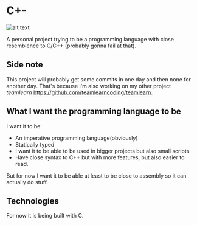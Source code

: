 # C+-

  ![alt text](https://github.com/koreaneggroll/C-plus-minus/blob/main/logo.jpeg?raw=true)

A personal project trying to be a programming language with close resemblence to C/C++ (probably gonna fail at that).

## Side note
 This project will probably get some commits in one day and then none for another day. That's because i'm also working on my other project *teamlearn* https://github.com/teamlearncoding/teamlearn.

## What I want the programming language to  be
 I want it to be:

 * An imperative programming language(obviously)
 * Statically typed
 * I want it to be able to be used in bigger projects but also small scripts
 * Have close syntax to C++ but with more features, but also easier to read.


  But for now I want it to be able at least to be close to assembly so it can actually do stuff.

## Technologies
 For now it is being built with C.
